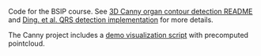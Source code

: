 Code for the BSIP course. See [3D Canny organ contour detection README](canny_ct/README.md) and [Ding. et al. QRS detection implementation](qrs_detection/README.md) for more details. 

The Canny project includes a [demo visualization script](canny_ct/vis.py) with precomputed pointcloud.
